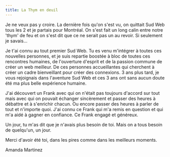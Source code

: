 ```yaml
---
title: La Thym en deuil
---
```


Je ne veux pas y croire. La dernière fois qu'on s'est vu, on quittait Sud Web tous les 2 et je partais pour Montréal. On s'est fait un long calin entre notre 'thym' de feu et on s'est dit que ce ne serait pas un au revoir. Si seulement je savais... 

Je t'ai connu au tout premier Sud Web. Tu es venu m'intégrer à toutes ces nouvelles personnes, et je suis repartie boostée à bloc de toutes ces rencontres humaines, de l'ouverture d'esprit et de la passion commune de créer un web meilleur. De ces personnes accueillantes qui cherchent à créer un cadre bienveillant pour créer des connexions.
3 ans plus tard, je vous rejoignais dans l'aventure Sud Web et ces 3 ans ont sans aucun doute été ma plus belle expérience humaine. 

J'ai découvert un Frank avec qui on n'était pas toujours d'accord sur tout mais avec qui on pouvait échanger sincèrement et passer des heures à débattre et à s'enrichir chacun. Ou encore passer des heures à parler de tout et n'importe quoi. J'ai connu ce Frank qui m'a remis en question et qui m'a aidé à gagner en confiance. Ce Frank engagé et généreux. 

Un jour, tu m'as dit que je n'avais plus besoin de toi. Mais on a tous besoin de quelqu'un, un jour. 

Merci d'avoir été toi, dans les pires comme dans les meilleurs moments. 

Amanda Martinez
